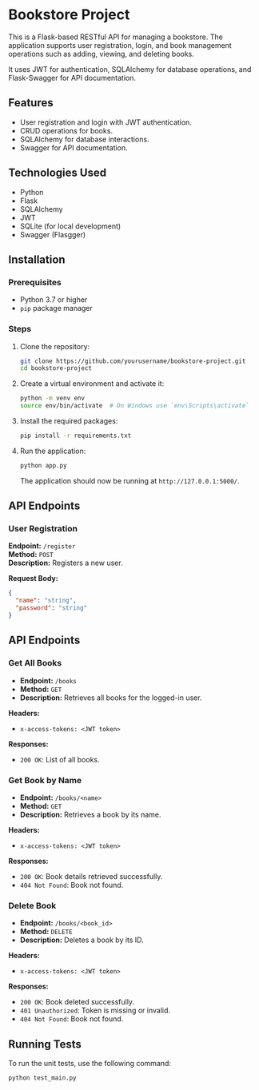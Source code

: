 
# Bookstore Project

This is a Flask-based RESTful API for managing a bookstore. The application supports user registration, login, and book management operations such as adding, viewing, and deleting books. 

It uses JWT for authentication, SQLAlchemy for database operations, and Flask-Swagger for API documentation.

## Features

- User registration and login with JWT authentication.
- CRUD operations for books.
- SQLAlchemy for database interactions.
- Swagger for API documentation.

## Technologies Used

- Python
- Flask
- SQLAlchemy
- JWT
- SQLite (for local development)
- Swagger (Flasgger)

## Installation

### Prerequisites

- Python 3.7 or higher
- `pip` package manager

### Steps

1. Clone the repository:

    ```bash
    git clone https://github.com/yourusername/bookstore-project.git
    cd bookstore-project
    ```

2. Create a virtual environment and activate it:

    ```bash
    python -m venv env
    source env/bin/activate  # On Windows use `env\Scripts\activate`
    ```

3. Install the required packages:

    ```bash
    pip install -r requirements.txt
    ```

4. Run the application:

    ```bash
    python app.py
    ```

    The application should now be running at `http://127.0.0.1:5000/`.

## API Endpoints

### User Registration

**Endpoint:** `/register`  
**Method:** `POST`  
**Description:** Registers a new user.

**Request Body:**

```json
{
  "name": "string",
  "password": "string"
}
```

## API Endpoints

### Get All Books

- **Endpoint:** `/books`
- **Method:** `GET`
- **Description:** Retrieves all books for the logged-in user.

**Headers:**

- `x-access-tokens: <JWT token>`

**Responses:**

- `200 OK`: List of all books.

### Get Book by Name

- **Endpoint:** `/books/<name>`
- **Method:** `GET`
- **Description:** Retrieves a book by its name.

**Headers:**

- `x-access-tokens: <JWT token>`

**Responses:**

- `200 OK`: Book details retrieved successfully.
- `404 Not Found`: Book not found.

### Delete Book

- **Endpoint:** `/books/<book_id>`
- **Method:** `DELETE`
- **Description:** Deletes a book by its ID.

**Headers:**

- `x-access-tokens: <JWT token>`

**Responses:**

- `200 OK`: Book deleted successfully.
- `401 Unauthorized`: Token is missing or invalid.
- `404 Not Found`: Book not found.

## Running Tests

To run the unit tests, use the following command:

```bash
python test_main.py

